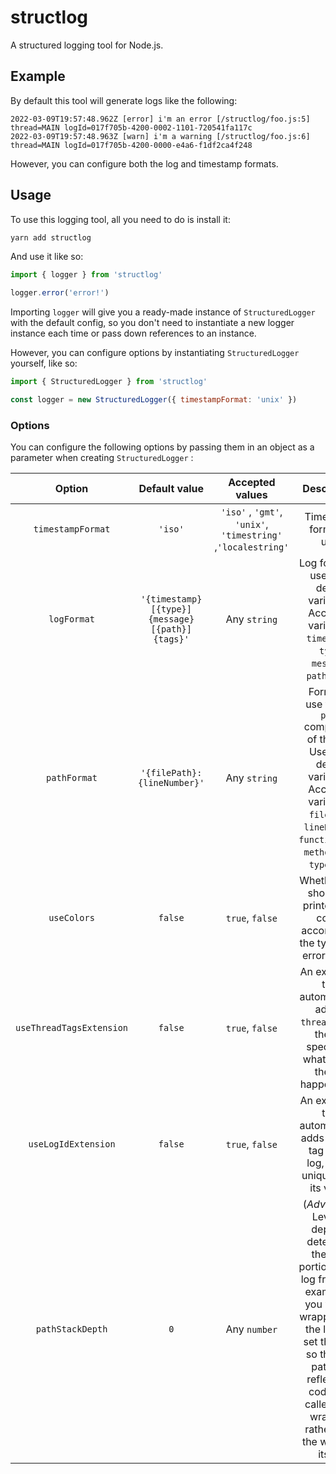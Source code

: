 # structlog

A structured logging tool for Node.js.

## Example

By default this tool will generate logs like the following:

```
2022-03-09T19:57:48.962Z [error] i'm an error [/structlog/foo.js:5] thread=MAIN logId=017f705b-4200-0002-1101-720541fa117c 
2022-03-09T19:57:48.963Z [warn] i'm a warning [/structlog/foo.js:6] thread=MAIN logId=017f705b-4200-0000-e4a6-f1df2ca4f248
```

However, you can configure both the log and timestamp formats.
## Usage

To use this logging tool, all you need to do is install it:

```sh
yarn add structlog
```

And use it like so:

```js
import { logger } from 'structlog'

logger.error('error!')
```

Importing `logger` will give you a ready-made instance of `StructuredLogger` with the default config, so you don't need to instantiate a new logger instance each time or pass down references to an instance.

However, you can configure options by instantiating `StructuredLogger` yourself, like so:

```js
import { StructuredLogger } from 'structlog'

const logger = new StructuredLogger({ timestampFormat: 'unix' })
```

### Options 

You can configure the following options by passing them in an object as a parameter when creating `StructuredLogger` :

| Option | Default value | Accepted values | Description |
| :--: | :--: | :--: | :--: | 
| `timestampFormat` | `'iso'` | `'iso'` , `'gmt'`, `'unix'`, `'timestring'` ,`'localestring'` | Timestamp format to use. |
| `logFormat` | `'{timestamp} [{type}] {message} [{path}] {tags}'` | Any `string` | Log format to use `{}` to define variables. Accepted variables: `timestamp`, `type`, `message`, `path`, `tags`. |
| `pathFormat` | `'{filePath}:{lineNumber}'` | Any `string` | Format to use for the `path` component of the log. Use `{}` to define variables. Accepted variables: `filePath`, `lineNumber`, `functionName`, `methodName`, `typeName`. |
| `useColors` | `false` | `true`, `false` | Whether logs should be printed with colors according to the type (e.g. error = red). |
| `useThreadTagsExtension` | `false` | `true`, `false` | An extension that automatically adds a `thread` tag to the log specifying what thread the log happened in. |
| `useLogIdExtension` | `false` | `true`, `false` | An extension that automatically adds a `logId` tag to the log, with a unique ID as its value. |
| `pathStackDepth` | `0` | Any `number` | (_Advanced_) Level of depth to determine the path portion of the log from. For example, if you write a wrapper over the logger, set this to 1 so that the path will reflect the code that called your wrapper, rather than the wrapper itself.  |